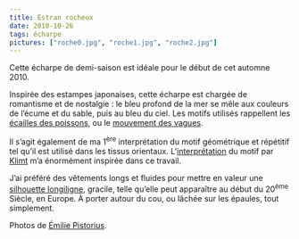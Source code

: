 ```yaml
---
title: Estran rocheux
date: 2010-10-26
tags: écharpe
pictures: ["roche0.jpg", "roche1.jpg", "roche2.jpg"]
---
```


<p>Cette écharpe de demi-saison est idéale pour le début de cet automne 2010. </p>
<p>Inspirée des estampes japonaises, cette écharpe est chargée de romantisme et de nostalgie : le bleu profond de la mer se mêle aux couleurs de l’écume et du sable, puis au bleu du ciel. Les motifs utilisés rappellent les <a href="http://givernews.com/images/photo11/carpe-hiroshige.jpg" target="_blank">écailles des poissons</a>, ou le <a href="http://www.kimono-japonais-kyoto.com/public/3901/22727/2546-01.jpg" target="_blank">mouvement des vagues</a>.</p>
<p>Il s’agit également de ma 1<sup>ère</sup> interprétation du motif géométrique et répétitif tel qu’il est utilisé dans les tissus orientaux. L’<a href="http://www.gustavklimtcollection.com/pages/main.html" title="Voir les oeuvres de Gustav Klimt" target="_blank">interprétation</a> du motif par <a href="http://fr.wikipedia.org/wiki/Gustav_Klimt" title="Voir la biographie de Gustav Klimt" target="_blank">Klimt</a> m’a énormément inspirée dans ce travail.</p>
<p>J’ai préféré des vêtements longs et fluides pour mettre en valeur une <a href="http://fr.wikipedia.org/wiki/Emilie_Flöge" title="Voir la biographie de Emilie Flöge, amie de Klimt" target="_blank">silhouette longiligne</a>, gracile, telle qu’elle peut apparaître au début du 20<sup>ème</sup> Siècle, en Europe. À porter autour du cou, ou lâchée sur les épaules, tout simplement.</p>


Photos de <a href="http://www.flickr.com/photos/emilie-pistorius/" target="_blank">Émilie Pistorius</a>.